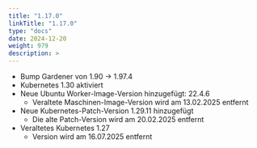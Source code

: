```yaml
---
title: "1.17.0"
linkTitle: "1.17.0"
type: "docs"
date: 2024-12-20
weight: 979
description: >
---
```


- Bump Gardener von 1.90 -> 1.97.4
- Kubernetes 1.30 aktiviert
- Neue Ubuntu Worker-Image-Version hinzugefügt: 22.4.6
  - Veraltete Maschinen-Image-Version wird am 13.02.2025 entfernt
- Neue Kubernetes-Patch-Version 1.29.11 hinzugefügt
  - Die alte Patch-Version wird am 20.02.2025 entfernt
- Veraltetes Kubernetes 1.27
  - Version wird am 16.07.2025 entfernt